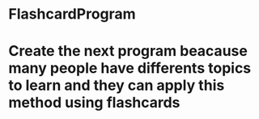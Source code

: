 # FlashcardProgram
# Create the next program beacause many people have differents topics to learn and they can apply this method  using flashcards
